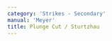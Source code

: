 ```yaml
---
category: 'Strikes - Secondary'
manual: 'Meyer'
title: Plunge Cut / Sturtzhau
---
```


<link rel="import" href="/bower_components/polymer/polymer.html">
<link rel="import" href="shared-styles.html">

<dom-module id="{{ page.url | split:'/' | last | remove: '.html' }}-element">
  <template>
    <style include="shared-styles">
      :host {
        display: block;

        padding: 10px;
      }
    </style>

    <div class="card">
      <h1>{{ page.title }}</h1>
      <blockquote><p>Although this cut is a High Cut, and so considered because there is not much difference between the two, yet this is called the Plunge Cut because in cutting through, it always plunges over above, so that the point comes against the opponent’s face in the Ox; and it is most used in the Approach or Onset.</p></blockquote>

    </div>
  </template>

  <script>
    Polymer({
      is: '{{ page.url | split:'/' | last | remove: '.html' }}-element',
    });
  </script>
</dom-module>